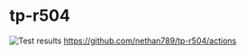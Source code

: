 # tp-r504

![Test results](https://github.com/nethan789/tp-r504/actions/workflows/pytest.yml/badge.svg)
https://github.com/nethan789/tp-r504/actions
